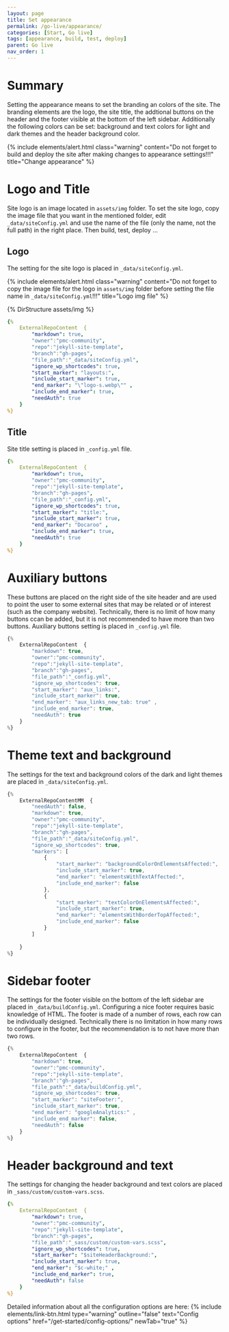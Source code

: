 ```yaml
---
layout: page
title: Set appearance
permalink: /go-live/appearance/
categories: [Start, Go live]
tags: [appearance, build, test, deploy]
parent: Go live
nav_order: 1
---
```


# Summary
Setting the appearance means to set the branding an colors of the site. The branding elements are the logo, the site title, the addtional buttons on the header and the footer visible at the bottom of the left sidebar. Additionally the following colors can be set: background and text colors for light and dark themes and the header background color.

{% include elements/alert.html 
  class="warning" 
  content="Do not forget to build and deploy the site after making changes to appearance settings!!!"
  title="Change appearance" 
%}

# Logo and Title
Site logo is an image located in `assets/img` folder. To set the site logo, copy the image file that you want in the mentioned folder, edit `_data/siteConfig.yml` and use the name of the file (only the name, not the full path) in the right place. Then build, test, deploy ... 

## Logo

The setting for the site logo is placed in `_data/siteConfig.yml`.

{% include elements/alert.html 
  class="warning" 
  content="Do not forget to copy the image file for the logo in `assets/img` folder before setting the file name in `_data/siteConfig.yml`!!!"
  title="Logo img file" 
%}

{% DirStructure assets/img %}

```yml
{% 
    ExternalRepoContent  { 
        "markdown": true,
        "owner":"pmc-community", 
        "repo":"jekyll-site-template", 
        "branch":"gh-pages", 
        "file_path":"_data/siteConfig.yml", 
        "ignore_wp_shortcodes": true, 
        "start_marker": "layouts:",
        "include_start_marker": true,
        "end_marker": "\"logo-s.webp\"" ,
        "include_end_marker": true,
        "needAuth": true
    }
%}
```

## Title
Site title setting is placed in `_config.yml` file.
```yml
{% 
    ExternalRepoContent  { 
        "markdown": true,
        "owner":"pmc-community", 
        "repo":"jekyll-site-template", 
        "branch":"gh-pages", 
        "file_path":"_config.yml", 
        "ignore_wp_shortcodes": true, 
        "start_marker": "title:",
        "include_start_marker": true,
        "end_marker": "Docaroo" ,
        "include_end_marker": true,
        "needAuth": true
    }
%}
```

# Auxiliary buttons
These buttons are placed on the right side of the site header and are used to point the user to some external sites that may be related or of interest (such as the company website). Technically, there is no limit of how many buttons ccan be added, but it is not recommended to have more than two buttons. Auxiliary buttons setting is placed in `_config.yml` file.

```javascript
{% 
    ExternalRepoContent  { 
        "markdown": true,
        "owner":"pmc-community", 
        "repo":"jekyll-site-template", 
        "branch":"gh-pages", 
        "file_path":"_config.yml", 
        "ignore_wp_shortcodes": true, 
        "start_marker": "aux_links:",
        "include_start_marker": true,
        "end_marker": "aux_links_new_tab: true" ,
        "include_end_marker": true,
        "needAuth": true
    }
%}
```

# Theme text and background
The settings for the text and background colors of the dark and light themes are placed in `_data/siteConfig.yml`.

```javascript
{% 
    ExternalRepoContentMM  {
        "needAuth": false,
        "markdown": true,
        "owner":"pmc-community", 
        "repo":"jekyll-site-template", 
        "branch":"gh-pages", 
        "file_path":"_data/siteConfig.yml", 
        "ignore_wp_shortcodes": true,
        "markers": [
            {
                "start_marker": "backgroundColorOnElementsAffected:",
                "include_start_marker": true, 
                "end_marker": "elementsWithTextAffected:",
                "include_end_marker": false
            },
            {
                "start_marker": "textColorOnElementsAffected:",
                "include_start_marker": true,
                "end_marker": "elementsWithBorderTopAffected:",
                "include_end_marker": false
            }
        ]
        
    }
%}
```

# Sidebar footer
The settings for the footer visible on the bottom of the left sidebar are placed in `_data/buildConfig.yml`. Configuring a nice footer requires basic knowledge of HTML. The footer is made of a number of rows, each row can be individually designed. Technically there is no limitation in how many rows to configure in the footer, but the recommendation is to not have more than two rows.

```javascript
{% 
    ExternalRepoContent  { 
        "markdown": true,
        "owner":"pmc-community", 
        "repo":"jekyll-site-template", 
        "branch":"gh-pages", 
        "file_path":"_data/buildConfig.yml", 
        "ignore_wp_shortcodes": true, 
        "start_marker": "siteFooter:",
        "include_start_marker": true,
        "end_marker": "googleAnalytics:" ,
        "include_end_marker": false,
        "needAuth": false
    }
%}
```

# Header background and text
The settings for changing the header background and text colors are placed in `_sass/custom/custom-vars.scss`.

```yml
{% 
    ExternalRepoContent  { 
        "markdown": true,
        "owner":"pmc-community", 
        "repo":"jekyll-site-template", 
        "branch":"gh-pages", 
        "file_path":"_sass/custom/custom-vars.scss", 
        "ignore_wp_shortcodes": true, 
        "start_marker": "$siteHeaderBackground:",
        "include_start_marker": true,
        "end_marker": "$c-white;" ,
        "include_end_marker": true,
        "needAuth": false
    }
%}
```

Detailed information about all the configuration options are here:
{% include 
    elements/link-btn.html 
    type="warning" 
    outline="false" text="Config options" 
    href="/get-started/config-options/" 
    newTab="true" 
%}